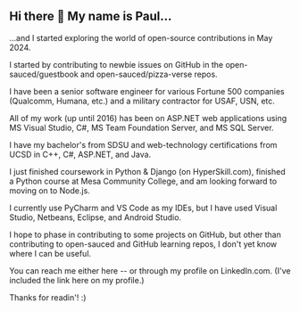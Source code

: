 ## Hi there 👋   My name is Paul...

...and I started exploring the world of open-source contributions in May 2024.

I started by contributing to newbie issues on GitHub in the open-sauced/guestbook and open-sauced/pizza-verse repos.

I have been a senior software engineer for various Fortune 500 companies (Qualcomm, Humana, etc.) and a military contractor for USAF, USN, etc.  

All of my work (up until 2016) has been on ASP.NET web applications using MS Visual Studio, C#, MS Team Foundation Server, and MS SQL Server.  

I have my bachelor's from SDSU and web-technology certifications from UCSD in C++, C#, ASP.NET, and Java.

I just finished coursework in Python & Django (on HyperSkill.com), finished a Python course at Mesa Community College, and am looking forward to moving on to Node.js.

I currently use PyCharm and VS Code as my IDEs, but I have used Visual Studio, Netbeans, Eclipse, and Android Studio.

I hope to phase in contributing to some projects on GitHub, but other than contributing to open-sauced and GitHub learning repos, I don't yet know where I can be useful.

You can reach me either here -- or through my profile on LinkedIn.com.  (I've included the link here on my profile.)

Thanks for readin'! :)
